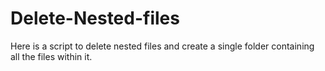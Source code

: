 # Delete-Nested-files

Here is a script to delete nested files and create a single folder containing all the files within it.
